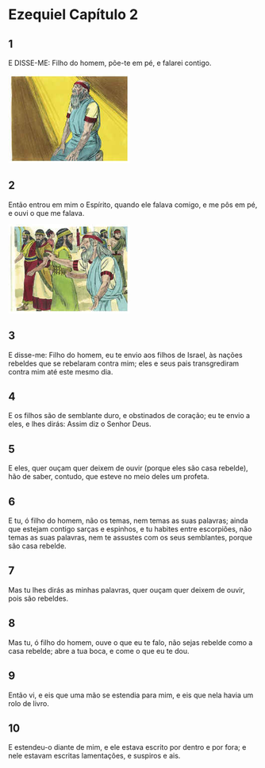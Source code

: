 # Ezequiel Capítulo 2

## 1
E DISSE-ME: Filho do homem, põe-te em pé, e falarei contigo.

![](../.img/Ez/02/1-0.jpg)

## 2
Então entrou em mim o Espírito, quando ele falava comigo, e me pôs em pé, e ouvi o que me falava.

![](../.img/Ez/02/2-0.jpg)

## 3
E disse-me: Filho do homem, eu te envio aos filhos de Israel, às nações rebeldes que se rebelaram contra mim; eles e seus pais transgrediram contra mim até este mesmo dia.

## 4
E os filhos são de semblante duro, e obstinados de coração; eu te envio a eles, e lhes dirás: Assim diz o Senhor Deus.

## 5
E eles, quer ouçam quer deixem de ouvir (porque eles são casa rebelde), hão de saber, contudo, que esteve no meio deles um profeta.

## 6
E tu, ó filho do homem, não os temas, nem temas as suas palavras; ainda que estejam contigo sarças e espinhos, e tu habites entre escorpiões, não temas as suas palavras, nem te assustes com os seus semblantes, porque são casa rebelde.

## 7
Mas tu lhes dirás as minhas palavras, quer ouçam quer deixem de ouvir, pois são rebeldes.

## 8
Mas tu, ó filho do homem, ouve o que eu te falo, não sejas rebelde como a casa rebelde; abre a tua boca, e come o que eu te dou.

## 9
Então vi, e eis que uma mão se estendia para mim, e eis que nela havia um rolo de livro.

## 10
E estendeu-o diante de mim, e ele estava escrito por dentro e por fora; e nele estavam escritas lamentações, e suspiros e ais.

